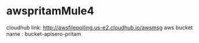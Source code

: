 # awspritamMule4
  cloudhub link:  http://awsfilepolling.us-e2.cloudhub.io/awsmsg
  aws bucket name : bucket-apisero-pritam

